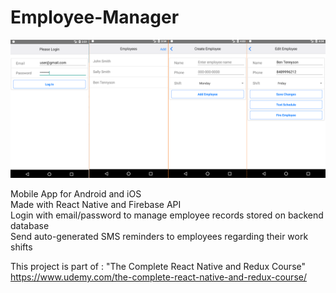# Employee-Manager

<img src="/Source Code/screenshots/Capture.PNG?raw=true" />

Mobile App for Android and iOS<br/>
Made with React Native and Firebase API<br/>
Login with email/password to manage employee records stored on backend database<br/>
Send auto-generated SMS reminders to employees regarding their work shifts<br/>

This project is part of : "The Complete React Native and Redux Course"<br/>
https://www.udemy.com/the-complete-react-native-and-redux-course/
